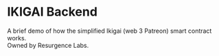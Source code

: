 # IKIGAI Backend  
A brief demo of how the simplified Ikigai (web 3 Patreon) smart contract works.  
Owned by Resurgence Labs.
